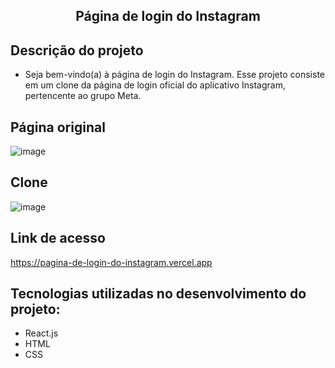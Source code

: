 ## <p align="center">Página de login do Instagram</p>

## Descrição do projeto
* Seja bem-vindo(a) à página de login do Instagram. Esse projeto consiste em um clone da página de login oficial do aplicativo Instagram, pertencente ao grupo Meta. 

## Página original

![image](https://github.com/Ledelara/pagina_de_login_do_instagram/assets/122060742/722c5258-0323-4828-91fb-7d7c939ccfa0)

## Clone

![image](https://github.com/Ledelara/pagina_de_login_do_instagram/assets/122060742/b33594a4-8060-4225-8a3d-447afe9b5420)

## Link de acesso
https://pagina-de-login-do-instagram.vercel.app

## Tecnologias utilizadas no desenvolvimento do projeto:

* React.js
* HTML
* CSS
  
